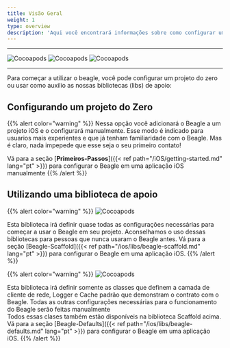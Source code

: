 ```yaml
---
title: Visão Geral
weight: 1
type: overview
description: 'Aqui você encontrará informações sobre como configurar um projeto com o Beagle em aplicações iOS.'
---
```


---

![Cocoapods](https://img.shields.io/cocoapods/v/BeagleScaffold?label=Beagle-Scaffold)
![Cocoapods](https://img.shields.io/cocoapods/v/BeagleDefaults?label=Beagle-Defaults)
![Cocoapods](https://img.shields.io/cocoapods/v/Beagle?label=Beagle)

<hr>

Para começar a utilizar o beagle, você pode configurar um projeto do zero ou usar como auxilio as nossas bibliotecas (libs) de apoio:

## Configurando um projeto do Zero
{{% alert color="warning" %}}
Nessa opção você adicionará o Beagle a um projeto iOS e o configurará manualmente. Esse modo é indicado para usuarios mais experientes e que já tenham familiaridade com o Beagle. Mas é claro, nada impepede que esse seja o seu primeiro contato!

Vá para a seção [**Primeiros-Passos**]({{< ref path="/iOS/getting-started.md" lang="pt" >}}) para configurar o Beagle em uma aplicação iOS manualmente
{{% /alert %}}

## Utilizando uma biblioteca de apoio

{{% alert color="warning" %}}
![Cocoapods](https://img.shields.io/cocoapods/v/BeagleScaffold?label=Beagle-Scaffold)

Esta biblioteca irá definir quase todas as configurações necessárias para começar a usar o Beagle em seu projeto. Aconselhamos o uso dessas bibliotecas para pessoas que nunca usaram o Beagle antes. Vá para a seção [Beagle-Scaffold]({{< ref path="/ios/libs/beagle-scaffold.md" lang="pt" >}}) para configurar o Beagle em uma aplicação iOS.
{{% /alert %}}

{{% alert color="warning" %}}
![Cocoapods](https://img.shields.io/cocoapods/v/BeagleDefaults?label=Beagle-Defaults)

Esta biblioteca irá definir somente as classes que definem a camada de cliente de rede, Logger e Cache padrão que demonstram o contrato com o Beagle. Todas as outras configurações necessárias para o funcionamento do Beagle serão feitas manualmente<br>Todos essas clases também estão disponíveis na biblioteca Scaffold acima. Vá para a seção [Beagle-Defaults]({{< ref path="/ios/libs/beagle-defaults.md" lang="pt" >}}) para configurar o Beagle em uma aplicação iOS.
{{% /alert %}}